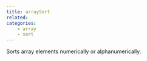 ```yaml
---
title: arraySort
related:
categories:
    - array
    - sort
---
```


Sorts array elements numerically or alphanumerically.